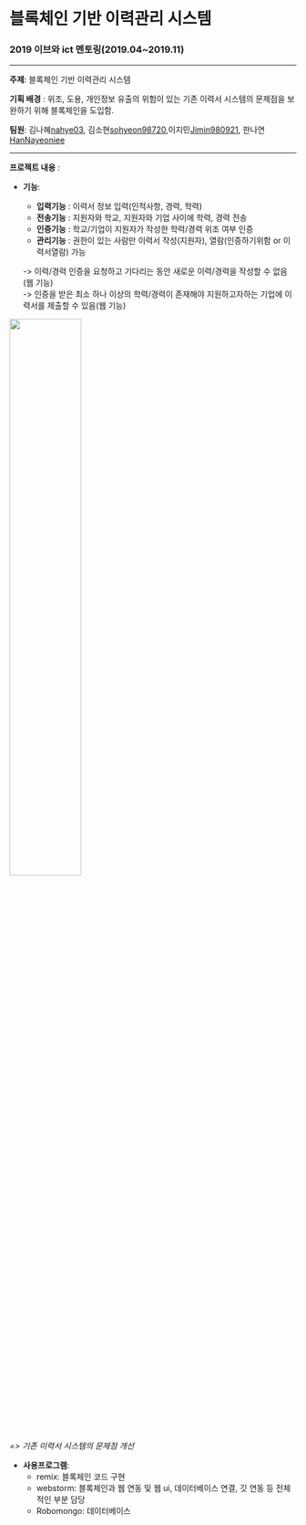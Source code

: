# 블록체인 기반 이력관리 시스템

### 2019 이브와 ict 멘토링(2019.04~2019.11)

----------

__주제__: 블록체인 기반 이력관리 시스템

__기획 배경__ : 위조, 도용, 개인정보 유출의 위험이 있는 기존 이력서 시스템의 문제점을 보완하기 위해 블록체인을 도입함.

__팀원__: 김나혜[nahye03](https://github.com/nahye03), 김소현[sohyeon98720](https://github.com/sohyeon98720),이지민[Jimin980921](https://github.com/Jimin980921), 한나연[HanNayeoniee](https://github.com/HanNayeoniee)

----------
           
__프로젝트 내용__ :
- __기능__: 
  - __입력기능__ : 이력서 정보 입력(인적사항, 경력, 학력)
  - __전송기능__ : 지원자와 학교, 지원자와 기업 사이에 학력, 경력 전송
  - __인증기능__ : 학교/기업이 지원자가 작성한 학력/경력 위조 여부 인증
  - __관리기능__ : 권한이 있는 사람만 이력서 작성(지원자), 열람(인증하기위함 or 이력서열람) 가능
  
  -> 이력/경력 인증을 요청하고 기다리는 동안 새로운 이력/경력을 작성할 수 없음(웹 기능)                      
  -> 인증을 받은 최소 하나 이상의 학력/경력이 존재해야 지원하고자하는 기업에 이력서를 제출할 수 있음(웹 기능)
<img src="https://user-images.githubusercontent.com/47767202/77847863-22098280-71fb-11ea-96ec-5609d349ff04.png" width="50%">
<br>

*=> 기존 이력서 시스템의 문제점 개선*
<br>

- __사용프로그램__: 
  - remix: 블록체인 코드 구현
  - webstorm: 블록체인과 웹 연동 및 웹 ui, 데이터베이스 연결, 깃 연동 등 전체적인 부분 담당
  - Robomongo: 데이터베이스
  
<br>

